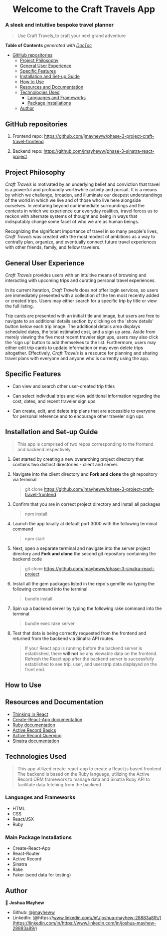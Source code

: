 <!-- START doctoc generated TOC please keep comment here to allow auto update -->
<!-- DON'T EDIT THIS SECTION, INSTEAD RE-RUN doctoc TO UPDATE -->

<h1 align="center">Welcome to the Craft Travels App</h1>

### A sleek and intuitive bespoke travel planner

> Use Craft Travels_to craft your next grand adventure

<p>

**Table of Contents** _generated with [DocToc](https://github.com/thlorenz/doctoc)_

- [GitHub repositories](#github-repositories)
  - [Project Philosophy](#project-philosophy)
  - [General User Experience](#general-user-experience)
  - [Specific Features](#specific-features)
  - [Installation and Set-up Guide](#installation-and-set-up-guide)
  - [How to Use](#how-to-use)
  - [Resources and Documentation](#resources-and-documentation)
  - [Technologies Used](#technologies-used)
    - [Languages and Frameworks](#languages-and-frameworks)
    - [Package Installations](#package-installations)
  - [Author](#author)

## GitHub repositories

1. Frontend repo: https://github.com/jmayheww/phase-3-project-craft-travel-frontend

2. Backend repo: https://github.com/jmayheww/phase-3-sinatra-react-project

## Project Philosophy

_Craft Travels_ is motivated by an underlying belief and conviction that travel is a powerful and profoundly worthwhile activity and pursuit. It is a means by which we challenge, broaden, and illuminate our deepest understandings of the world in which we live and of those who live here alongside ourselves. In venturing beyond our immediate surroundings and the contexts in which we experience our everyday realities, travel forces us to reckon with alternate systems of thought and being in ways that indisputably change some facet of who we are as human beings.

Recognizing the significant importance of travel in so many people's lives, _Craft Travels_ was created with the most modest of ambitions as a way to centrally plan, organize, and eventually connect future travel experiences with other friends, family, and fellow travelers.

## General User Experience

_Craft Travels_ provides users with an intuitive means of browsing and interacting with upcoming trips and curating personal travel experiences.

In its current iteration, _Craft Travels_ does not offer login services, so users are immediately presented with a collection of the ten most recently added or created trips. Users may either search for a specific trip by title or view the full listing.

Trip cards are presented with an initial title and image, but users are free to navigate to an additional details section by clicking on the 'show details' button below each trip image. The additional details area displays scheduled dates, the total estimated cost, and a sign up area. Aside from merely viewing the five most recent traveler sign ups, users may also click the 'sign up' button to add themselves to the list. Furthermore, users may either edit trip cards to update information or may even delete trips altogether. Effectively, _Craft Travels_ is a resource for planning and sharing travel plans with everyone and anyone who is currently using the app.

## Specific Features

- Can view and search other user-created trip titles

- Can select individual trips and view additional information regarding the cost, dates, and recent traveler sign ups

- Can create, edit, and delete trip plans that are accessible to everyone for personal reference and to encourage other traveler sign ups

## Installation and Set-up Guide

> This app is comprised of two repos corresponding to the frontend and backend respectively

1.  Get started by creating a new overarching project directory that contains two distinct directories - client and server.

2.  Navigate into the client directory and **Fork and clone** the git repository via terminal

    > git clone https://github.com/jmayheww/phase-3-project-craft-travel-frontend

3.  Confirm that you are in correct project directory and install all packages

    > npm install

4.  Launch the app locally at default port 3000 with the following terminal command

    > npm start

5.  Next, open a separate terminal and navigate into the server project directory and **Fork and clone** the second git repository containing the backend code

    > git clone https://github.com/jmayheww/phase-3-sinatra-react-project

6.  Install all the gem packages listed in the repo's gemfile via typing the following command into the terminal

    > bundle install

7.  Spin up a backend server by typing the following rake command into the terminal

    > bundle exec rake server

8.  Test that data is being correctly requested from the frontend and returned from the backend via Sinatra API routes.

    > If your React app is running before the backend server is established, there **will not** be any viewable data on the frontend. Refresh the React app after the backend server is successfully established to see trip, user, and userstrip data displayed on the front end.

## How to Use

## Resources and Documentation

- [Thinking in React](https://reactjs.org/docs/thinking-in-react.html)
- [Create-React-App documentation](https://create-react-app.dev/)
- [Ruby documentation](https://www.ruby-lang.org/en/documentation/)
- [Active Record Basics](https://guides.rubyonrails.org/active_record_basics.html)
- [Active Record Querying](https://guides.rubyonrails.org/active_record_querying.html)
- [Sinatra documentation](https://sinatrarb.com/)

## Technologies Used

> This app utilized create-react-app to create a React.js based frontend
> The backend is based on the Ruby language, utilizing the Active Record ORM framework to manage data and Sinatra Ruby API to facilitate data fetching from the backend

### Languages and Frameworks

- HTML
- CSS
- React/JSX
- Ruby

### Main Package Installations

- Create-React-App
- React-Router
- Active Record
- Sinatra
- Rake
- Faker (seed data for testing)

## Author

👤 **Joshua Mayhew**

- Github: [@jmayheww](https://github.com/jmayheww)
- LinkedIn: [@https:\/\/www.linkedin.com\/in\/joshua-mayhew-28883a89\/](https://linkedin.com/in/https://www.linkedin.com/in/joshua-mayhew-28883a89/)

<!-- END doctoc generated TOC please keep comment here to allow auto update -->
<!--
# Getting Started with Create React App

This project was bootstrapped with [Create React App](https://github.com/facebook/create-react-app).

## Available Scripts

In the project directory, you can run:

### `npm start`

Runs the app in the development mode.\
Open [http://localhost:3000](http://localhost:3000) to view it in your browser.

The page will reload when you make changes.\
You may also see any lint errors in the console.

### `npm test`

Launches the test runner in the interactive watch mode.\
See the section about [running tests](https://facebook.github.io/create-react-app/docs/running-tests) for more information.

### `npm run build`

Builds the app for production to the `build` folder.\
It correctly bundles React in production mode and optimizes the build for the best performance.

The build is minified and the filenames include the hashes.\
Your app is ready to be deployed!

See the section about [deployment](https://facebook.github.io/create-react-app/docs/deployment) for more information.

### `npm run eject`

**Note: this is a one-way operation. Once you `eject`, you can't go back!**

If you aren't satisfied with the build tool and configuration choices, you can `eject` at any time. This command will remove the single build dependency from your project.

Instead, it will copy all the configuration files and the transitive dependencies (webpack, Babel, ESLint, etc) right into your project so you have full control over them. All of the commands except `eject` will still work, but they will point to the copied scripts so you can tweak them. At this point you're on your own.

You don't have to ever use `eject`. The curated feature set is suitable for small and middle deployments, and you shouldn't feel obligated to use this feature. However we understand that this tool wouldn't be useful if you couldn't customize it when you are ready for it.

## Learn More

You can learn more in the [Create React App documentation](https://facebook.github.io/create-react-app/docs/getting-started).

To learn React, check out the [React documentation](https://reactjs.org/).

### Code Splitting

This section has moved here: [https://facebook.github.io/create-react-app/docs/code-splitting](https://facebook.github.io/create-react-app/docs/code-splitting)

### Analyzing the Bundle Size

This section has moved here: [https://facebook.github.io/create-react-app/docs/analyzing-the-bundle-size](https://facebook.github.io/create-react-app/docs/analyzing-the-bundle-size)

### Making a Progressive Web App

This section has moved here: [https://facebook.github.io/create-react-app/docs/making-a-progressive-web-app](https://facebook.github.io/create-react-app/docs/making-a-progressive-web-app)

### Advanced Configuration

This section has moved here: [https://facebook.github.io/create-react-app/docs/advanced-configuration](https://facebook.github.io/create-react-app/docs/advanced-configuration)

### Deployment

This section has moved here: [https://facebook.github.io/create-react-app/docs/deployment](https://facebook.github.io/create-react-app/docs/deployment)

### `npm run build` fails to minify

This section has moved here: [https://facebook.github.io/create-react-app/docs/troubleshooting#npm-run-build-fails-to-minify](https://facebook.github.io/create-react-app/docs/troubleshooting#npm-run-build-fails-to-minify) -->
